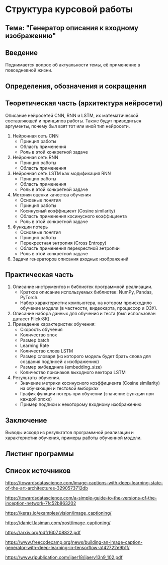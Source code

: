 # Структура курсовой работы

## Тема: "Генератор описания к входному изображению"

## Введение

Поднимается вопрос об актуальности темы, её применение в повседневной жизни.

## Определения, обозначения и сокращения

## Теоретическая часть (архитектура нейросети)

Описание нейросетей CNN, RNN и LSTM, их математической составляющей и принципов работы. Также будут приводиться аргументы, почему был взят тот или иной тип нейросети.

1. Нейронная сеть CNN
    * Принцип работы
    * Область применения
    * Роль в этой конкретной задаче
2. Нейронная сеть RNN
    * Принцип работы
    * Область применения
3. Нейронная сеть LSTM как модификация RNN
    * Принцип работы
    * Область применения
    * Роль в этой конкретной задаче
4. Метрики оценки качества обучения
    * Основные понятия
    * Принцип работы
    * Косинусный коэффициент (Cosine similarity)
    * Область применения косинусного коэффициента
    * Роль в этой конкретной задаче
5. Функции потерь
    * Основные понятия
    * Принцип работы
    * Перекрестная энтропия (Cross Entropy)
    * Область применения перекрестной энтропии
    * Роль в этой конкретной задаче
6. Задачи генераторов описания входных изображений

## Практическая часть

1. Описание инструментов и библиотек программной реализации.
    * Краткое описание используемых библиотек: NumPy, Pandas, PyTorch.
    * Набор характеристик компьютера, на котором происходило обучение модели (в частности, видеокарта, процессор и ОЗУ).
2. Описание набора данных для обучения и теста (был использован датасет Flickr8K).
3. Приведение характеристик обучения:
    * Скорость обучения
    * Количество эпох
    * Размер batch
    * Learning Rate
    * Количество слоев LSTM
    * Размер словаря (из которого модель будет брать
   слова для создания подписей к изображению)
    * Размер эмбеддинга (embedding_size)
    * Количество признаков выходного вектора LSTM
4. Результаты обучения.
    * Значение метрики косинусного коэффициента (Cosine similarity) на обучающей и тестовой выборках
    * График функции потерь при обучении (значение функции при каждой эпохе)
    * Пример подписи к некоторому входному изображению

## Заключение

Выводы исходя из результатов программной реализации и характеристик обучения, примеры работы обученной модели.

## Листинг программы

<!-- ## Изображение архитектуры ансамбля

![Архитектура ансамбля моделей](pic/arch.png) -->

## Список источников

https://towardsdatascience.com/image-captions-with-deep-learning-state-of-the-art-architectures-3290573712db

https://towardsdatascience.com/a-simple-guide-to-the-versions-of-the-inception-network-7fc52b863202

https://keras.io/examples/vision/image_captioning/

https://daniel.lasiman.com/post/image-captioning/

https://arxiv.org/pdf/1607.08822.pdf

https://www.freecodecamp.org/news/building-an-image-caption-generator-with-deep-learning-in-tensorflow-a142722e9b1f/

https://www.ripublication.com/ijaer18/ijaerv13n9_102.pdf
